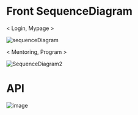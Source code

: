 # Front SequenceDiagram

< Login, Mypage >


![sequenceDiagram](https://user-images.githubusercontent.com/101711121/199541254-7ba4679b-50d5-4d3e-acbb-78d69180915c.png)


< Mentoring, Program >


![SequenceDiagram2](https://user-images.githubusercontent.com/101711121/199541259-95c209f8-ca8f-4dc7-82d8-c15de761887c.png)


# API

![image](https://user-images.githubusercontent.com/101711121/201865289-03731c09-63d5-4253-a6f7-d3fc074a7287.png)



